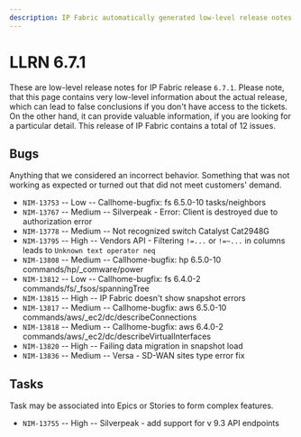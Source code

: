 ```yaml
---
description: IP Fabric automatically generated low-level release notes for version 6.7.1.
---
```


# LLRN 6.7.1

These are low-level release notes for IP Fabric release `6.7.1`. Please note, that this page contains very low-level information about the actual release, which can lead to false conclusions if you don't have access to the tickets. On the other hand, it can provide valuable information, if you are looking for a particular detail. This release of IP Fabric contains a total of 12 issues.

## Bugs

Anything that we considered an incorrect behavior. Something that was not working as expected or turned out that did not meet customers' demand.

- `NIM-13753` -- Low -- Callhome-bugfix: fs 6.5.0-10 tasks/neighbors
- `NIM-13767` -- Medium -- Silverpeak - Error: Client is destroyed due to authorization error
- `NIM-13778` -- Medium -- Not recognized switch Catalyst Cat2948G
- `NIM-13795` -- High -- Vendors API - Filtering `!=...` or `!=~...` in columns leads to `Unknown text operator neq`
- `NIM-13808` -- Medium -- Callhome-bugfix: hp 6.5.0-10 commands/hp/_comware/power
- `NIM-13812` -- Low -- Callhome-bugfix: fs 6.4.0-2 commands/fs/_fsos/spanningTree
- `NIM-13815` -- High -- IP Fabric doesn't show snapshot errors
- `NIM-13817` -- Medium -- Callhome-bugfix: aws 6.5.0-10 commands/aws/_ec2/dc/describeConnections
- `NIM-13818` -- Medium -- Callhome-bugfix: aws 6.4.0-2 commands/aws/_ec2/dc/describeVirtualInterfaces
- `NIM-13820` -- High -- Failing data migration in snapshot load
- `NIM-13836` -- Medium -- Versa - SD-WAN sites type error fix

## Tasks

Task may be associated into Epics or Stories to form complex features.

- `NIM-13755` -- High -- Silverpeak - add support for v 9.3 API endpoints
